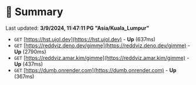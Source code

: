 # 📖 Summary
Last updated: **3/9/2024, 11:47:11 PG "Asia/Kuala_Lumpur"**

- `GET` [https://hst.ujol.dev](https://hst.ujol.dev) - **Up** (637ms)
- `GET` [https://reddviz.deno.dev/gimme](https://reddviz.deno.dev/gimme) - **Up** (2790ms)
- `GET` [https://reddviz.amar.kim/gimme](https://reddviz.amar.kim/gimme) - **Up** (437ms)
- `GET` [https://dumb.onrender.com](https://dumb.onrender.com) - **Up** (367ms)
